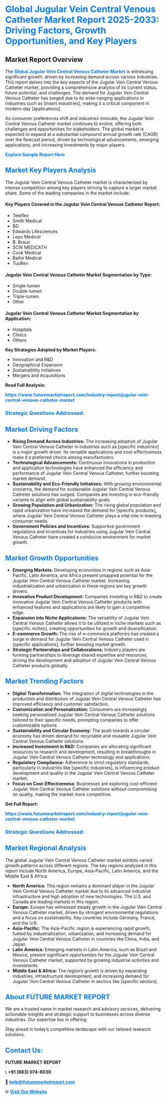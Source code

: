 <h1 style="color: #007BFF;">Global Jugular Vein Central Venous Catheter Market Report 2025-2033: Driving Factors, Growth Opportunities, and Key Players</h1>

<section id="overview">
<h2>Market Report Overview</h2>
<p>The <a href="https://www.futuremarketreport.com/industry-report/jugular-vein-central-venous-catheter-market" style="color: #007BFF; text-decoration: none;"><strong>Global Jugular Vein Central Venous Catheter Market</strong></a> is witnessing significant growth, driven by increasing demand across various industries. This report delves into the key aspects of the Jugular Vein Central Venous Catheter market, providing a comprehensive analysis of its current status, future potential, and challenges. The demand for Jugular Vein Central Venous Catheter has surged due to its wide-ranging applications in industries such as [insert industries], making it a critical component in modern-day [applications].</p>
<p>As consumer preferences shift and industries innovate, the Jugular Vein Central Venous Catheter market continues to evolve, offering both challenges and opportunities for stakeholders. The global market is expected to expand at a substantial compound annual growth rate (CAGR) over the forecast period, driven by technological advancements, emerging applications, and increasing investments by major players.</p>
</section>

<section id="overview">
<p><a href="https://www.futuremarketreport.com/request-sample/reportId=78195" style="color: #007BFF; text-decoration: none;"><strong>Explore Sample Report Here</strong></a></p>
</section>

<section id="key-players">
<h2 style="color: #007BFF;">Market Key Players Analysis</h2>
<p>The Jugular Vein Central Venous Catheter market is characterized by intense competition among key players striving to capture a larger market share. Some of the leading companies in the market include:</p>
<h4>Key Players Covered in the Jugular Vein Central Venous Catheter Report:</h4>
<ul><li>Teleflex</li><li>Smith Medical</li><li>BD</li><li>Edwards Lifesciences</li><li>Lepu Medical</li><li>B. Braun</li><li>SCW MEDICATH</li><li>Cook Medical</li><li>Baihe Medical</li><li>TuoRen</li></ul>
<h4>Jugular Vein Central Venous Catheter Market Segmentation by Type:</h4>
<ul><li>Single-lumen</li><li>Double-lumen</li><li>Triple-lumen</li><li>Other</li></ul>

<h4>Jugular Vein Central Venous Catheter Market Segmentation by Application:</h4>
<ul><li>Hospitals</li><li>Clinics</li><li>Others</li></ul>
<p><strong>Key Strategies Adopted by Market Players:</strong></p>
<ul>
<li>Innovation and R&D</li>
<li>Geographical Expansion</li>
<li>Sustainability Initiatives</li>
<li>Mergers and Acquisitions</li>
</ul>
</section>

<section>
<p><strong>Read Full Analysis: </strong></p><a href="https://www.futuremarketreport.com/industry-report/jugular-vein-central-venous-catheter-market" style="color: #007BFF; text-decoration: none;"><strong>https://www.futuremarketreport.com/industry-report/jugular-vein-central-venous-catheter-market</strong></a>
<h3 style="color: #007BFF;">Strategic Questions Addressed:</h3>
</section>

<section id="driving-factors">
<h2 style="color: #007BFF;">Market Driving Factors</h2>
<ul>
<li><strong>Rising Demand Across Industries:</strong> The increasing adoption of Jugular Vein Central Venous Catheter in industries such as [specific industries] is a major growth driver. Its versatile applications and cost-effectiveness make it a preferred choice among manufacturers.</li>
<li><strong>Technological Advancements:</strong> Continuous innovations in production and application technologies have enhanced the efficiency and performance of Jugular Vein Central Venous Catheter, further boosting market demand.</li>
<li><strong>Sustainability and Eco-Friendly Initiatives:</strong> With growing environmental concerns, the demand for sustainable Jugular Vein Central Venous Catheter solutions has surged. Companies are investing in eco-friendly variants to align with global sustainability goals.</li>
<li><strong>Growing Population and Urbanization:</strong> The rising global population and rapid urbanization have increased the demand for [specific products], where Jugular Vein Central Venous Catheter plays a vital role in meeting consumer needs.</li>
<li><strong>Government Policies and Incentives:</strong> Supportive government regulations and incentives for industries using Jugular Vein Central Venous Catheter have created a conducive environment for market growth.</li>
</ul>
</section>

<section id="growth-opportunities">
<h2 style="color: #007BFF;">Market Growth Opportunities</h2>
<ul>
<li><strong>Emerging Markets:</strong> Developing economies in regions such as Asia-Pacific, Latin America, and Africa present untapped potential for the Jugular Vein Central Venous Catheter market. Increasing industrialization and urbanization in these regions are key growth drivers.</li>
<li><strong>Innovative Product Development:</strong> Companies investing in R&D to create innovative Jugular Vein Central Venous Catheter products with enhanced features and applications are likely to gain a competitive edge.</li>
<li><strong>Expansion into Niche Applications:</strong> The versatility of Jugular Vein Central Venous Catheter allows it to be utilized in niche markets such as [specific niches], creating opportunities for growth and diversification.</li>
<li><strong>E-commerce Growth:</strong> The rise of e-commerce platforms has created a surge in demand for Jugular Vein Central Venous Catheter used in [specific applications], further boosting market growth.</li>
<li><strong>Strategic Partnerships and Collaborations:</strong> Industry players are forming partnerships to leverage shared expertise and resources, driving the development and adoption of Jugular Vein Central Venous Catheter products globally.</li>
</ul>
</section>

<section id="trending-factors">
<h2 style="color: #007BFF;">Market Trending Factors</h2>
<ul>
<li><strong>Digital Transformation:</strong> The integration of digital technologies in the production and distribution of Jugular Vein Central Venous Catheter has improved efficiency and customer satisfaction.</li>
<li><strong>Customization and Personalization:</strong> Consumers are increasingly seeking personalized Jugular Vein Central Venous Catheter solutions tailored to their specific needs, prompting companies to offer customizable options.</li>
<li><strong>Sustainability and Circular Economy:</strong> The push towards a circular economy has driven demand for recyclable and reusable Jugular Vein Central Venous Catheter solutions.</li>
<li><strong>Increased Investment in R&D:</strong> Companies are allocating significant resources to research and development, resulting in breakthroughs in Jugular Vein Central Venous Catheter technology and applications.</li>
<li><strong>Regulatory Compliance:</strong> Adherence to strict regulatory standards, particularly in industries like [specific industries], is influencing product development and quality in the Jugular Vein Central Venous Catheter market.</li>
<li><strong>Focus on Cost-Effectiveness:</strong> Businesses are exploring cost-efficient Jugular Vein Central Venous Catheter solutions without compromising on quality, making the market more competitive.</li>
</ul>
</section>

<section>
<p><strong>Get Full Report: </strong></p><a href="https://www.futuremarketreport.com/industry-report/jugular-vein-central-venous-catheter-market" style="color: #007BFF; text-decoration: none;"><strong>https://www.futuremarketreport.com/industry-report/jugular-vein-central-venous-catheter-market</strong></a>
<h3 style="color: #007BFF;">Strategic Questions Addressed:</h3>
</section>


<section id="regional-analysis">
<h2 style="color: #007BFF;">Market Regional Analysis</h2>
<p>The global Jugular Vein Central Venous Catheter market exhibits varied growth patterns across different regions. The key regions analyzed in this report include North America, Europe, Asia-Pacific, Latin America, and the Middle East & Africa:</p>
<ul>
<li><strong>North America:</strong> This region remains a dominant player in the Jugular Vein Central Venous Catheter market due to its advanced industrial infrastructure and high adoption of new technologies. The U.S. and Canada are leading markets in this region.</li>
<li><strong>Europe:</strong> Europe has witnessed steady growth in the Jugular Vein Central Venous Catheter market, driven by stringent environmental regulations and a focus on sustainability. Key countries include Germany, France, and the U.K.</li>
<li><strong>Asia-Pacific:</strong> The Asia-Pacific region is experiencing rapid growth, fueled by industrialization, urbanization, and increasing demand for Jugular Vein Central Venous Catheter in countries like China, India, and Japan.</li>
<li><strong>Latin America:</strong> Emerging markets in Latin America, such as Brazil and Mexico, present significant opportunities for the Jugular Vein Central Venous Catheter market, supported by growing industrial activities and investments.</li>
<li><strong>Middle East & Africa:</strong> The region’s growth is driven by expanding industries, infrastructure development, and increasing demand for Jugular Vein Central Venous Catheter in sectors like [specific sectors].</li>
</ul>
</section>

<footer>
<h2 style="color: #007BFF;">About FUTURE MARKET REPORT</h2>
<p>We are a trusted name in market research and advisory services, delivering actionable insights and strategic support to businesses across diverse industries. Our expertise lies in offering:</p>

<p>Stay ahead in today’s competitive landscape with our tailored research solutions.</p>

<h2 style="color: #007BFF;">Contact Us:</h2>
<p><strong>FUTURE MARKET REPORT</strong></p>
<p>📞 <strong>+91 (883) 074-8030</strong></p>
<p>📧 <strong><a href="mailto:help@futuremarketreport.com" style="color: #007BFF;">help@futuremarketreport.com</a></strong></p>
<p>🌐 <strong><a href="https://www.futuremarketreport.com/" style="color: #007BFF;">Visit Our Website</a></strong></p>
</footer>